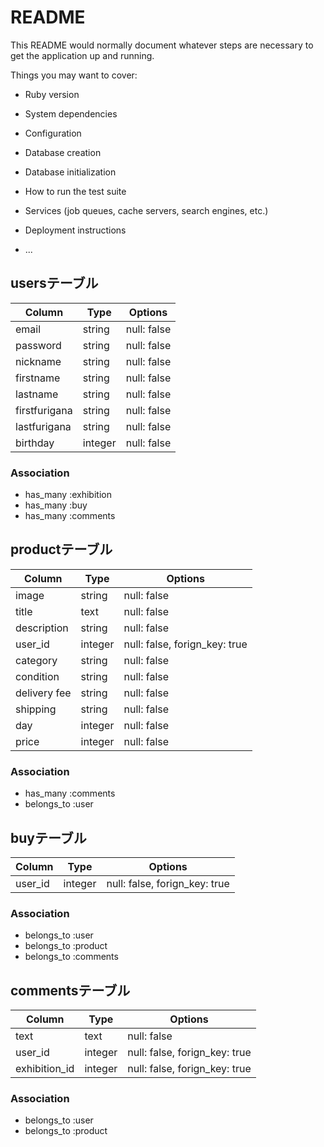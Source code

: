 # README

This README would normally document whatever steps are necessary to get the
application up and running.

Things you may want to cover:

* Ruby version

* System dependencies

* Configuration

* Database creation

* Database initialization

* How to run the test suite

* Services (job queues, cache servers, search engines, etc.)

* Deployment instructions

* ...
## usersテーブル
|Column|Type|Options|
|------|----|-------|
|email|string|null: false|
|password|string|null: false|
|nickname|string|null: false|
|firstname|string|null: false|
|lastname|string|null: false|
|firstfurigana|string|null: false|
|lastfurigana|string|null: false|
|birthday|integer|null: false|
### Association
- has_many :exhibition
- has_many :buy
- has_many :comments

## productテーブル
|Column|Type|Options|
|------|----|-------|
|image|string|null: false|
|title|text|null: false|
|description|string|null: false|
|user_id|integer|null: false, forign_key: true|
|category|string|null: false|
|condition|string|null: false|
|delivery fee|string|null: false|
|shipping|string|null: false|
|day|integer|null: false|
|price|integer|null: false|
### Association
- has_many :comments
- belongs_to :user

## buyテーブル
|Column|Type|Options|
|------|----|-------|
|user_id|integer|null: false, forign_key: true|
### Association
- belongs_to :user
- belongs_to :product
- belongs_to :comments

## commentsテーブル
|Column|Type|Options|
|------|----|-------|
|text|text|null: false|
|user_id|integer|null: false, forign_key: true|
|exhibition_id|integer|null: false, forign_key: true|
### Association
- belongs_to :user
- belongs_to :product
